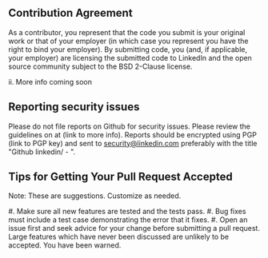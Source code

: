 Contribution Agreement
----------------------

As a contributor, you represent that the code you submit is your original work or that of your employer (in which case you represent you have the right to bind your employer).  By submitting code, you (and, if applicable, your employer) are licensing the submitted code to LinkedIn and the open source community subject to the BSD 2-Clause license. 

ii. More info coming soon

Reporting security issues
-------------------------
  
Please do not file reports on Github for security issues.
Please review the guidelines on at (link to more info).
Reports should be encrypted using PGP (link to PGP key) and sent to security@linkedin.com
preferably with the title "Github linkedin/<project> - <short summary>".

Tips for Getting Your Pull Request Accepted
-------------------------------------------

Note: These are suggestions. Customize as needed.

#. Make sure all new features are tested and the tests pass.
#. Bug fixes must include a test case demonstrating the error that it fixes.
#. Open an issue first and seek advice for your change before submitting a pull request. Large features which have never been discussed are unlikely to be accepted. You have been warned.
